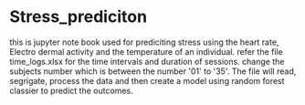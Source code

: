 # Stress_prediciton

this is jupyter note book used for prediciting stress using the heart rate, Electro dermal activity and the temperature of an individual.
refer the file time_logs.xlsx for the time intervals and duration of sessions.
change the subjects number which is between the number '01' to '35'.
The file will read, segrigate, process the data and then create a model using random forest classier to predict the outcomes.
